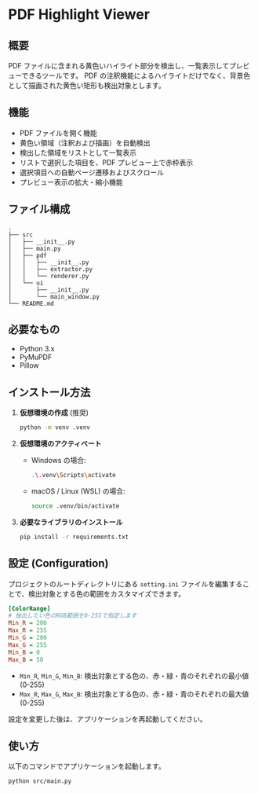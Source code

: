 # PDF Highlight Viewer

## 概要

PDF ファイルに含まれる黄色いハイライト部分を検出し、一覧表示してプレビューできるツールです。
PDF の注釈機能によるハイライトだけでなく、背景色として描画された黄色い矩形も検出対象とします。

## 機能

- PDF ファイルを開く機能
- 黄色い領域（注釈および描画）を自動検出
- 検出した領域をリストとして一覧表示
- リストで選択した項目を、PDF プレビュー上で赤枠表示
- 選択項目への自動ページ遷移およびスクロール
- プレビュー表示の拡大・縮小機能

## ファイル構成

```
.
├── src
│   ├── __init__.py
│   ├── main.py
│   ├── pdf
│   │   ├── __init__.py
│   │   ├── extractor.py
│   │   └── renderer.py
│   └── ui
│       ├── __init__.py
│       └── main_window.py
└── README.md
```

## 必要なもの

- Python 3.x
- PyMuPDF
- Pillow

## インストール方法

1. **仮想環境の作成** (推奨)

   ```bash
   python -m venv .venv
   ```

2. **仮想環境のアクティベート**

   - Windows の場合:
     ```bash
     .\.venv\Scripts\activate
     ```
   - macOS / Linux (WSL) の場合:
     ```bash
     source .venv/bin/activate
     ```

3. **必要なライブラリのインストール**
   ```bash
   pip install -r requirements.txt
   ```

## 設定 (Configuration)

プロジェクトのルートディレクトリにある `setting.ini` ファイルを編集することで、検出対象とする色の範囲をカスタマイズできます。

```ini
[ColorRange]
# 抽出したい色のRGB範囲を0-255で指定します
Min_R = 200
Max_R = 255
Min_G = 200
Max_G = 255
Min_B = 0
Max_B = 50
```

- `Min_R`, `Min_G`, `Min_B`: 検出対象とする色の、赤・緑・青のそれぞれの最小値 (0-255)
- `Max_R`, `Max_G`, `Max_B`: 検出対象とする色の、赤・緑・青のそれぞれの最大値 (0-255)

設定を変更した後は、アプリケーションを再起動してください。

## 使い方

以下のコマンドでアプリケーションを起動します。

```bash
python src/main.py
```
